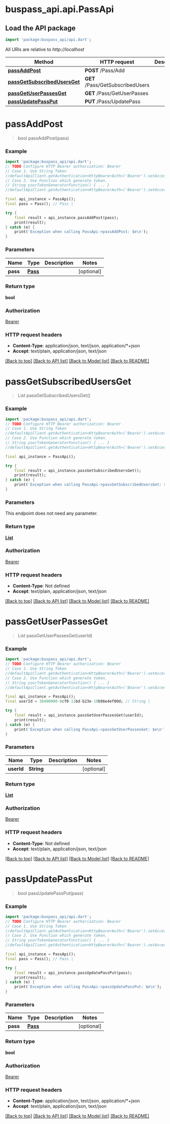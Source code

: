 # buspass_api.api.PassApi

## Load the API package
```dart
import 'package:buspass_api/api.dart';
```

All URIs are relative to *http://localhost*

Method | HTTP request | Description
------------- | ------------- | -------------
[**passAddPost**](PassApi.md#passaddpost) | **POST** /Pass/Add | 
[**passGetSubscribedUsersGet**](PassApi.md#passgetsubscribedusersget) | **GET** /Pass/GetSubscribedUsers | 
[**passGetUserPassesGet**](PassApi.md#passgetuserpassesget) | **GET** /Pass/GetUserPasses | 
[**passUpdatePassPut**](PassApi.md#passupdatepassput) | **PUT** /Pass/UpdatePass | 


# **passAddPost**
> bool passAddPost(pass)



### Example
```dart
import 'package:buspass_api/api.dart';
// TODO Configure HTTP Bearer authorization: Bearer
// Case 1. Use String Token
//defaultApiClient.getAuthentication<HttpBearerAuth>('Bearer').setAccessToken('YOUR_ACCESS_TOKEN');
// Case 2. Use Function which generate token.
// String yourTokenGeneratorFunction() { ... }
//defaultApiClient.getAuthentication<HttpBearerAuth>('Bearer').setAccessToken(yourTokenGeneratorFunction);

final api_instance = PassApi();
final pass = Pass(); // Pass | 

try {
    final result = api_instance.passAddPost(pass);
    print(result);
} catch (e) {
    print('Exception when calling PassApi->passAddPost: $e\n');
}
```

### Parameters

Name | Type | Description  | Notes
------------- | ------------- | ------------- | -------------
 **pass** | [**Pass**](Pass.md)|  | [optional] 

### Return type

**bool**

### Authorization

[Bearer](../README.md#Bearer)

### HTTP request headers

 - **Content-Type**: application/json, text/json, application/*+json
 - **Accept**: text/plain, application/json, text/json

[[Back to top]](#) [[Back to API list]](../README.md#documentation-for-api-endpoints) [[Back to Model list]](../README.md#documentation-for-models) [[Back to README]](../README.md)

# **passGetSubscribedUsersGet**
> List<TblUser> passGetSubscribedUsersGet()



### Example
```dart
import 'package:buspass_api/api.dart';
// TODO Configure HTTP Bearer authorization: Bearer
// Case 1. Use String Token
//defaultApiClient.getAuthentication<HttpBearerAuth>('Bearer').setAccessToken('YOUR_ACCESS_TOKEN');
// Case 2. Use Function which generate token.
// String yourTokenGeneratorFunction() { ... }
//defaultApiClient.getAuthentication<HttpBearerAuth>('Bearer').setAccessToken(yourTokenGeneratorFunction);

final api_instance = PassApi();

try {
    final result = api_instance.passGetSubscribedUsersGet();
    print(result);
} catch (e) {
    print('Exception when calling PassApi->passGetSubscribedUsersGet: $e\n');
}
```

### Parameters
This endpoint does not need any parameter.

### Return type

[**List<TblUser>**](TblUser.md)

### Authorization

[Bearer](../README.md#Bearer)

### HTTP request headers

 - **Content-Type**: Not defined
 - **Accept**: text/plain, application/json, text/json

[[Back to top]](#) [[Back to API list]](../README.md#documentation-for-api-endpoints) [[Back to Model list]](../README.md#documentation-for-models) [[Back to README]](../README.md)

# **passGetUserPassesGet**
> List<Pass> passGetUserPassesGet(userId)



### Example
```dart
import 'package:buspass_api/api.dart';
// TODO Configure HTTP Bearer authorization: Bearer
// Case 1. Use String Token
//defaultApiClient.getAuthentication<HttpBearerAuth>('Bearer').setAccessToken('YOUR_ACCESS_TOKEN');
// Case 2. Use Function which generate token.
// String yourTokenGeneratorFunction() { ... }
//defaultApiClient.getAuthentication<HttpBearerAuth>('Bearer').setAccessToken(yourTokenGeneratorFunction);

final api_instance = PassApi();
final userId = 38400000-8cf0-11bd-b23e-10b96e4ef00d; // String | 

try {
    final result = api_instance.passGetUserPassesGet(userId);
    print(result);
} catch (e) {
    print('Exception when calling PassApi->passGetUserPassesGet: $e\n');
}
```

### Parameters

Name | Type | Description  | Notes
------------- | ------------- | ------------- | -------------
 **userId** | **String**|  | [optional] 

### Return type

[**List<Pass>**](Pass.md)

### Authorization

[Bearer](../README.md#Bearer)

### HTTP request headers

 - **Content-Type**: Not defined
 - **Accept**: text/plain, application/json, text/json

[[Back to top]](#) [[Back to API list]](../README.md#documentation-for-api-endpoints) [[Back to Model list]](../README.md#documentation-for-models) [[Back to README]](../README.md)

# **passUpdatePassPut**
> bool passUpdatePassPut(pass)



### Example
```dart
import 'package:buspass_api/api.dart';
// TODO Configure HTTP Bearer authorization: Bearer
// Case 1. Use String Token
//defaultApiClient.getAuthentication<HttpBearerAuth>('Bearer').setAccessToken('YOUR_ACCESS_TOKEN');
// Case 2. Use Function which generate token.
// String yourTokenGeneratorFunction() { ... }
//defaultApiClient.getAuthentication<HttpBearerAuth>('Bearer').setAccessToken(yourTokenGeneratorFunction);

final api_instance = PassApi();
final pass = Pass(); // Pass | 

try {
    final result = api_instance.passUpdatePassPut(pass);
    print(result);
} catch (e) {
    print('Exception when calling PassApi->passUpdatePassPut: $e\n');
}
```

### Parameters

Name | Type | Description  | Notes
------------- | ------------- | ------------- | -------------
 **pass** | [**Pass**](Pass.md)|  | [optional] 

### Return type

**bool**

### Authorization

[Bearer](../README.md#Bearer)

### HTTP request headers

 - **Content-Type**: application/json, text/json, application/*+json
 - **Accept**: text/plain, application/json, text/json

[[Back to top]](#) [[Back to API list]](../README.md#documentation-for-api-endpoints) [[Back to Model list]](../README.md#documentation-for-models) [[Back to README]](../README.md)

